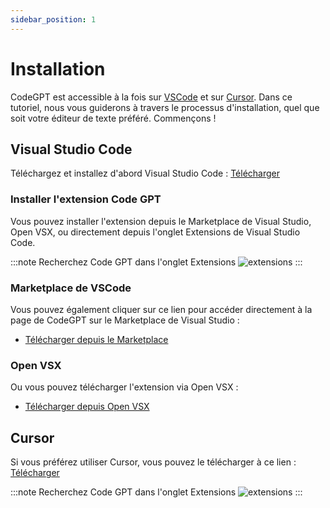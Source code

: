 ```yaml
---
sidebar_position: 1
---
```


# Installation

CodeGPT est accessible à la fois sur [VSCode](https://code.visualstudio.com/) et sur [Cursor](https://cursor.sh/). Dans ce tutoriel, nous vous guiderons à travers le processus d'installation, quel que soit votre éditeur de texte préféré. Commençons !

## Visual Studio Code
Téléchargez et installez d'abord Visual Studio Code : [Télécharger](https://code.visualstudio.com/download)

### Installer l'extension Code GPT
Vous pouvez installer l'extension depuis le Marketplace de Visual Studio, Open VSX, ou directement depuis l'onglet Extensions de Visual Studio Code.

:::note Recherchez Code GPT dans l'onglet Extensions
![extensions](https://github.com/davila7/code-gpt-docs/assets/6216945/1797df8c-e170-482e-95b3-37b901add402)
:::

### Marketplace de VSCode
Vous pouvez également cliquer sur ce lien pour accéder directement à la page de CodeGPT sur le Marketplace de Visual Studio :
- [Télécharger depuis le Marketplace](https://marketplace.visualstudio.com/items?itemName=DanielSanMedium.dscodegpt)

### Open VSX
Ou vous pouvez télécharger l'extension via Open VSX :
- [Télécharger depuis Open VSX](https://open-vsx.org/extension/DanielSanMedium/dscodegpt)


## Cursor
Si vous préférez utiliser Cursor, vous pouvez le télécharger à ce lien : [Télécharger](https://cursor.sh/)

:::note Recherchez Code GPT dans l'onglet Extensions
![extensions](https://github.com/davila7/code-gpt-docs/assets/6216945/58262780-461f-4e88-8a53-08a313e0297b)
:::
